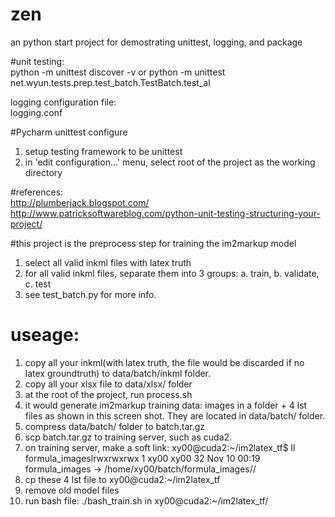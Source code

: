# zen
an python start project for demostrating unittest, logging, and package


#unit testing:  
python -m unittest discover -v
or
python -m unittest net.wyun.tests.prep.test_batch.TestBatch.test_al

logging configuration file:  
logging.conf

#Pycharm unittest configure
1. setup testing framework to be unittest
2. in 'edit configuration...' menu, select root of the project
    as the working directory

#references:  
http://plumberjack.blogspot.com/  
http://www.patricksoftwareblog.com/python-unit-testing-structuring-your-project/

#this project is the preprocess step for training the im2markup model
1. select all valid inkml files with latex truth
2. for all valid inkml files, separate them into 3 groups:
   a. train, b. validate, c. test
3. see test_batch.py for more info.
 
# useage:
1. copy all your inkml(with latex truth, the file would be discarded if no latex groundtruth)
   to data/batch/inkml folder.
2. copy all your xlsx file to data/xlsx/ folder
3. at the root of the project, run process.sh
4. it would generate im2markup training data: images in a folder + 4 lst files as shown in this screen 
shot. They are located in data/batch/ folder.
5. compress data/batch/ folder to batch.tar.gz
6. scp batch.tar.gz to training server, such as cuda2.
7. on training server, make a soft link:
xy00@cuda2:~/im2latex_tf$ ll formula_imageslrwxrwxrwx 1 xy00 xy00 32 Nov 10 00:19 formula_images -> /home/xy00/batch/formula_images//
8.  cp these 4 lst file to xy00@cuda2:~/im2latex_tf
9. remove old model files
10. run bash file: ./bash_train.sh in xy00@cuda2:~/im2latex_tf/

